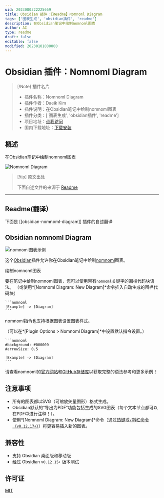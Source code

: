 ```yaml
---
uid: 2023080322225669
title: Obsidian 插件：【Readme】Nomnoml Diagram
tags: ['图表生成', 'obsidian插件', 'readme']
description: 在Obsidian笔记中绘制nomnoml图表
author: AI
type: readme
draft: false
editable: false
modified: 20230101000000
---
```


# Obsidian 插件：Nomnoml Diagram

> [!Note] 插件名片
> - 插件名称：Nomnoml Diagram
> - 插件作者：Daeik Kim
> - 插件说明：在Obsidian笔记中绘制nomnoml图表
> - 插件分类：['图表生成', 'obsidian插件', 'readme']
> - 项目地址：[点我访问](https://github.com/Daeik/obsidian-nomnoml-diagram)
> - 国内下载地址：[下载安装](https://pkmer.cn/products/plugin/pluginMarket/?obsidian-nomnoml-diagram)

## 概述

在Obsidian笔记中绘制nomnoml图表

![Nomnoml Diagram](https://cdn.pkmer.cn/covers/obsidian-nomnoml-diagram.gif!pkmer)

> [!tip] 原文出处
> 
>下面自述文件的来源于 [Readme](https://ghproxy.net/https://raw.githubusercontent.com/Daeik/obsidian-nomnoml-diagram/main/README.md)
> 

---

## Readme(翻译）

下面是 [[obsidian-nomnoml-diagram]] 插件的自述翻译


## Obsidian nomnoml Diagram

![nomnoml图表示例](https://raw.githubusercontent.com/Daeik/obsidian-nomnoml-diagram/main/images/nomnoml-diagram-example.gif)

这个[Obsidian](https://obsidian.md/)插件允许你在Obsidian笔记中绘制[nomnoml](https://www.nomnoml.com/)图表。

绘制nomnoml图表

要在笔记中绘制nomnoml图表，您可以使用带有`nomnoml`关键字的围栏代码块语法。 （或使用*[Nomnoml Diagram: New Diagram]*命令插入自动生成的围栏代码块）

    ```nomnoml
    [Example] -> [Diagram]
    ```

nomnoml指令也支持根据图表设置图表样式。

（可以在*[Plugin Options > Nomnoml Diagram]*中设置默认指令设置。）

    ```nomnoml
    #background: #000000
    #arrowSize: 0.5

    [Example] -> [Diagram]
    ```

请查看nomnoml的[官方网站](https://www.nomnoml.com/)和[GitHub存储库](https://github.com/skanaar/nomnoml)以获取完整的语法参考和更多示例！

## 注意事项

- 所有的图表都以SVG（可缩放矢量图形）格式生成。
- Obsidian默认的“导出为PDF”功能包括生成的SVG图表（每个文本节点都可以在PDF中进行注释！）。
- 使用*[Nomnoml Diagram: New Diagram]*命令（通过[热键](https://help.obsidian.md/How+to/Use+hotkeys)或[`/`斜杠命令（`v0.12.17+`）](https://forum.obsidian.md/t/obsidian-release-v0-12-17/25270)）将更容易插入新的图表。

## 兼容性

- 支持 Obsidian 桌面版和移动版
- 经过 Obsidian `v0.12.15+` 版本测试

## 许可证

[MIT](./LICENSE)



